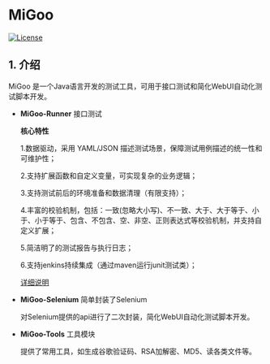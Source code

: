 # MiGoo

[![License](http://img.shields.io/:license-apache-brightgreen.svg)](http://www.apache.org/licenses/LICENSE-2.0.html)


## 1. 介绍

MiGoo 是一个Java语言开发的测试工具，可用于接口测试和简化WebUI自动化测试脚本开发。

- **MiGoo-Runner** 接口测试
    
    **核心特性**
    
    1.数据驱动，采用 YAML/JSON 描述测试场景，保障测试用例描述的统一性和可维护性；
    
    2.支持扩展函数和自定义变量，可实现复杂的业务逻辑；
    
    3.支持测试前后的环境准备和数据清理（有限支持）；
    
    4.丰富的校验机制，包括：一致(忽略大小写)、不一致、大于、大于等于、小于、小于等于、包含、不包含、空、非空、正则表达式等校验机制，并支持自定义扩展；
    
    5.简洁明了的测试报告与执行日志；
    
    6.支持jenkins持续集成（通过maven运行junit测试类）；
    
    [详细说明](http://note.youdao.com/noteshare?id=568901613e4f36cfb23af2413e36fd09 "详细说明")
    
- **MiGoo-Selenium** 简单封装了Selenium

    对Selenium提供的api进行了二次封装，简化WebUI自动化测试脚本开发。
    
- **MiGoo-Tools** 工具模块

    提供了常用工具，如生成谷歌验证码、RSA加解密、MD5、读各类文件等。 